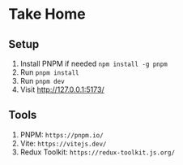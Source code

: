 # Take Home

## Setup

1. Install PNPM if needed `npm install -g pnpm`
2. Run `pnpm install`
3. Run `pnpm dev`
4. Visit http://127.0.0.1:5173/

## Tools

1. PNPM: `https://pnpm.io/`
2. Vite: `https://vitejs.dev/`
3. Redux Toolkit: `https://redux-toolkit.js.org/`
